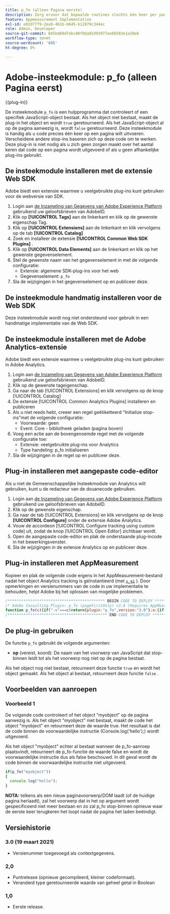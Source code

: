 ```yaml
---
title: p_fo (alleen Pagina eerste)
description: Zorg ervoor dat bepaalde routines slechts één keer per pagina worden geactiveerd.
feature: Appmeasurement Implementation
exl-id: e82d77f9-2ea9-4b1b-b645-b12879c344ec
role: Admin, Developer
source-git-commit: 665bd68d7ebc08f0da02d93977ee0b583e1a28e6
workflow-type: tm+mt
source-wordcount: '685'
ht-degree: 0%

---
```


# Adobe-insteekmodule: p_fo (alleen Pagina eerst)

{{plug-in}}

De insteekmodule `p_fo` is een hulpprogramma dat controleert of een specifiek JavaScript-object bestaat. Als het object niet bestaat, maakt de plug-in het object en wordt `true` geretourneerd. Als het JavaScript-object al op de pagina aanwezig is, wordt `false` geretourneerd. Deze insteekmodule is handig als u code precies één keer op een pagina wilt uitvoeren. Verscheidene andere stop-ins baseren zich op deze code om te werken. Deze plug-in is niet nodig als u zich geen zorgen maakt over het aantal keren dat code op een pagina wordt uitgevoerd of als u geen afhankelijke plug-ins gebruikt.

## De insteekmodule installeren met de extensie Web SDK

Adobe biedt een extensie waarmee u veelgebruikte plug-ins kunt gebruiken voor de webversie van SDK.

1. Login aan [ de Inzameling van Gegevens van Adobe Experience Platform ](https://experience.adobe.com/data-collection) gebruikend uw geloofsbrieven van AdobeID.
1. Klik op **[!UICONTROL Tags]** aan de linkerkant en klik op de gewenste eigenschap Tag.
1. Klik op **[!UICONTROL Extensions]** aan de linkerkant en klik vervolgens op de tab **[!UICONTROL Catalog]**
1. Zoek en installeer de extensie **[!UICONTROL Common Web SDK Plugins]** .
1. Klik op **[!UICONTROL Data Elements]** aan de linkerkant en klik op het gewenste gegevenselement.
1. Stel de gewenste naam van het gegevenselement in met de volgende configuratie:
   * Extensie: algemene SDK-plug-ins voor het web
   * Gegevenselement: `p_fo`
1. Sla de wijzigingen in het gegevenselement op en publiceer deze.

## De insteekmodule handmatig installeren voor de Web SDK

Deze insteekmodule wordt nog niet ondersteund voor gebruik in een handmatige implementatie van de Web SDK.

## De insteekmodule installeren met de Adobe Analytics-extensie

Adobe biedt een extensie waarmee u veelgebruikte plug-ins kunt gebruiken in Adobe Analytics.

1. Login aan [ de Inzameling van Gegevens van Adobe Experience Platform ](https://experience.adobe.com/data-collection) gebruikend uw geloofsbrieven van AdobeID.
1. Klik op de gewenste tageigenschap.
1. Ga naar de tab [!UICONTROL Extensions] en klik vervolgens op de knop [!UICONTROL Catalog]
1. De extensie [!UICONTROL Common Analytics Plugins] installeren en publiceren
1. Als u niet reeds hebt, creeer een regel geëtiketteerd &quot;Initialize stop-ins&quot;met de volgende configuratie:
   * Voorwaarde: geen
   * Event: Core - bibliotheek geladen (pagina boven)
1. Voeg een actie aan de bovengenoemde regel met de volgende configuratie toe:
   * Extensie: veelgebruikte plug-ins voor Analytics
   * Type handeling: p_fo initialiseren
1. Sla de wijzigingen in de regel op en publiceer deze.

## Plug-in installeren met aangepaste code-editor

Als u niet de Gemeenschappelijke Insteekmodule van Analytics wilt gebruiken, kunt u de redacteur van de douanecode gebruiken.

1. Login aan [ de Inzameling van Gegevens van Adobe Experience Platform ](https://experience.adobe.com/data-collection) gebruikend uw geloofsbrieven van AdobeID.
1. Klik op de gewenste eigenschap.
1. Ga naar de tab [!UICONTROL Extensions] en klik vervolgens op de knop **[!UICONTROL Configure]** onder de extensie Adobe Analytics.
1. Vouw de accordeon [!UICONTROL Configure tracking using custom code] uit, zodat de knop [!UICONTROL Open Editor] zichtbaar wordt.
1. Open de aangepaste code-editor en plak de onderstaande plug-incode in het bewerkingsvenster.
1. Sla de wijzigingen in de extensie Analytics op en publiceer deze.

## Plug-in installeren met AppMeasurement

Kopieer en plak de volgende code ergens in het AppMeasurement-bestand nadat het object Analytics tracking is geïnstantieerd (met [`s_gi`](../functions/s-gi.md) ). Door opmerkingen en versienummers van de code in uw implementatie te behouden, helpt Adobe bij het oplossen van mogelijke problemen.

```js
/******************************************* BEGIN CODE TO DEPLOY *******************************************/
/* Adobe Consulting Plugin: p_fo (pageFirstOnly) v3.0 (Requires AppMeasurement) */
function p_fo(c){if("-v"===c)return{plugin:"p_fo",version:"3.0"};a:{if("undefined"!==typeof window.s_c_il){var a=0;for(var b;a<window.s_c_il.length;a++)if(b=window.s_c_il[a],b._c&&"s_c"===b._c){a=b;break a}}a=void 0}"undefined"!==typeof a&&(a.contextData.p_fo="3.0");window.__fo||(window.__fo={});if(window.__fo[c])return!1;window.__fo[c]={};return!0};
/******************************************** END CODE TO DEPLOY ********************************************/
```

## De plug-in gebruiken

De functie `p_fo` gebruikt de volgende argumenten:

* **op** (vereist, koord): De naam van het voorwerp van JavaScript dat stop-binnen leidt tot als het voorwerp nog niet op de pagina bestaat.

Als het object nog niet bestaat, retourneert deze functie `true` en wordt het object gemaakt. Als het object al bestaat, retourneert deze functie `false` .

## Voorbeelden van aanroepen

### Voorbeeld 1

De volgende code controleert of het object &quot;myobject&quot; op de pagina aanwezig is.  Als het object &quot;myobject&quot; niet bestaat, maakt de code het object &quot;myobject&quot; en retourneert deze de waarde true.  Het resultaat is dat de code binnen de voorwaardelijke instructie (Console.log(&#39;hello&#39;);) wordt uitgevoerd.

Als het object &quot;myobject&quot; echter al bestaat wanneer de p_fo-aanroep plaatsvindt, retourneert de p_fo-functie de waarde false en wordt de voorwaardelijke instructie dus als false beschouwd.  In dit geval wordt de code binnen de voorwaardelijke instructie niet uitgevoerd.

```js
if(p_fo("myobject"))
{
  console.log("hello");
}
```

**NOTA:** telkens als een nieuw paginavoorwerp/DOM laadt (of de huidige pagina herlaadt), zal het voorwerp dat in het op argument wordt gespecificeerd niet meer bestaan en zo zal p_fo stop-binnen opnieuw waar de eerste keer terugkeren het loopt nadat de pagina het laden beëindigt.

## Versiehistorie

### 3.0 (19 maart 2021)

* Versienummer toegevoegd als contextgegevens.

### 2,0

* Puntrelease (opnieuw gecompileerd, kleiner codeformaat).
* Veranderd type geretourneerde waarde van geheel getal in Boolean

### 1,0

* Eerste release.
